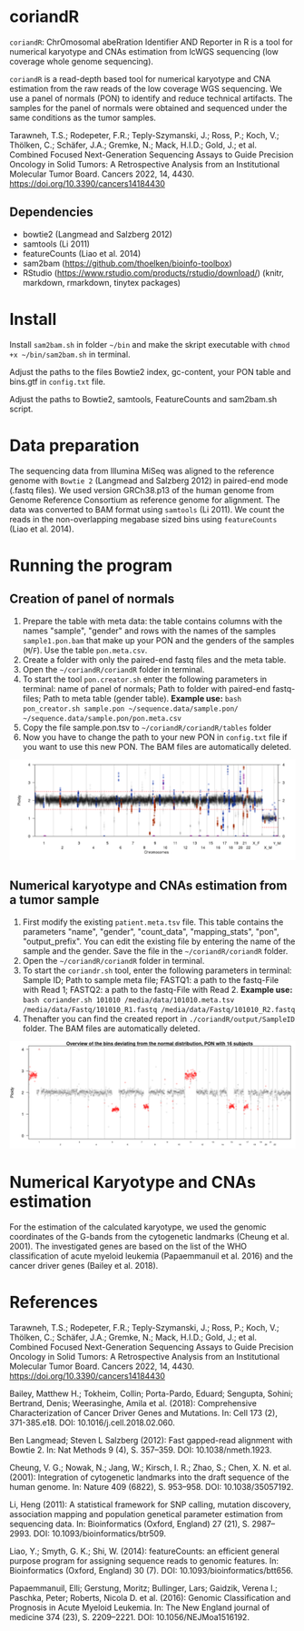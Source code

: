
coriandR
===========
`coriandR`: ChrOmosomal abeRration Identifier AND Reporter in R is a tool for numerical karyotype and CNAs estimation from lcWGS sequencing (low coverage whole genome sequencing).

`coriandR` is a read-depth based tool for numerical karyotype and CNA estimation from the raw
reads of the low coverage WGS sequencing. We use a panel of normals (PON) to identify and reduce
technical artifacts. The samples for the panel of normals were obtained and sequenced under the
same conditions as the tumor samples.

Tarawneh, T.S.; Rodepeter, F.R.; Teply-Szymanski, J.; Ross, P.; Koch, V.; Thölken, C.; Schäfer, J.A.; Gremke, N.; Mack, H.I.D.; Gold, J.; et al. Combined Focused Next-Generation Sequencing Assays to Guide Precision Oncology in Solid Tumors: A Retrospective Analysis from an Institutional Molecular Tumor Board. Cancers 2022, 14, 4430. https://doi.org/10.3390/cancers14184430 

Dependencies
-----------
- bowtie2 (Langmead and Salzberg 2012)
- samtools (Li 2011)
- featureCounts (Liao et al. 2014)
- sam2bam (https://github.com/thoelken/bioinfo-toolbox)
- RStudio (https://www.rstudio.com/products/rstudio/download/) (knitr, markdown, rmarkdown, tinytex packages) 



Install
============
Install `sam2bam.sh` in folder `~/bin` and make the skript executable with `chmod +x ~/bin/sam2bam.sh` in terminal.

Adjust the paths to the files Bowtie2 index, gc-content, your PON table and bins.gtf in `config.txt` file.

Adjust the paths to Bowtie2, samtools, FeatureCounts and sam2bam.sh script.


Data preparation
============
The sequencing data from Illumina MiSeq was aligned to the reference genome with `Bowtie 2` (Langmead and Salzberg 2012) in paired-end mode (.fastq files). We used version GRCh38.p13 of the
human genome from Genome Reference Consortium as reference genome for alignment. The data
was converted to BAM format using `samtools` (Li 2011). We count the reads in the non-overlapping megabase sized bins using `featureCounts` (Liao et al. 2014).


Running the program
============

Creation of panel of normals
-----------

1. Prepare the table with meta data: the table contains columns with the names "sample", "gender" and rows with the names of the samples `sample1.pon.bam` that make up your PON and the genders of the samples (`M`/`F`). Use the table `pon.meta.csv`.
2. Create a folder with only the paired-end fastq files and the meta table.
3. Open the `~/coriandR/coriandR` folder in terminal.
4. To start the tool `pon.creator.sh` enter the following parameters in terminal: name of panel of normals; Path to folder with paired-end fastq-files; Path to meta table (gender table).
**Example use:**
    `bash pon_creator.sh sample.pon ~/sequence.data/sample.pon/ ~/sequence.data/sample.pon/pon.meta.csv`
5. Copy the file sample.pon.tsv to `~/coriandR/coriandR/tables` folder
6. Now you have to change the path to your new PON in `config.txt` file if you want to use this new PON. The BAM files are automatically deleted.

![PON Overview with masked bins by abnormal variance or abnormal gc-content](masked_bins_by_variance_or_gccontent.png)


Numerical karyotype and CNAs estimation from a tumor sample
-----------

1. First modify the existing `patient.meta.tsv` file. This table contains the parameters "name", "gender", "count_data", "mapping_stats", "pon", "output_prefix". You can edit the existing file by entering the name of the sample and the gender. Save the file in the `~/coriandR/coriandR` folder.
2. Open the `~/coriandR/coriandR` folder in terminal.
3. To start the `coriandr.sh` tool, enter the following parameters in terminal: Sample ID; Path to sample meta file; FASTQ1: a path to the fastq-File with Read 1; FASTQ2: a path to the fastq-File with Read 2.
**Example use:** 
    `bash coriander.sh 101010 /media/data/101010.meta.tsv /media/data/Fastq/101010_R1.fastq /media/data/Fastq/101010_R2.fastq`
4. Thenafter you can find the created report in `./coriandR/output/SampleID` folder. The BAM files are automatically deleted.

![Numerical caryotype overview of a sample with a chromosome 7 lost](complexe_caryotype_overview_aberrations.png)


Numerical Karyotype and CNAs estimation
=================
For the estimation of the calculated karyotype, we used the genomic coordinates of the G-bands from the cytogenetic landmarks (Cheung et al. 2001).
The investigated genes are based on the list of the WHO classification of acute myeloid leukemia (Papaemmanuil et al. 2016) and the cancer driver genes (Bailey et al. 2018).



References
=================
Tarawneh, T.S.; Rodepeter, F.R.; Teply-Szymanski, J.; Ross, P.; Koch, V.; Thölken, C.; Schäfer, J.A.; Gremke, N.; Mack, H.I.D.; Gold, J.; et al. Combined Focused Next-Generation Sequencing Assays to Guide Precision Oncology in Solid Tumors: A Retrospective Analysis from an Institutional Molecular Tumor Board. Cancers 2022, 14, 4430. https://doi.org/10.3390/cancers14184430 

Bailey, Matthew H.; Tokheim, Collin; Porta-Pardo, Eduard; Sengupta, Sohini; Bertrand, Denis; Weerasinghe, Amila et al. (2018): Comprehensive Characterization of Cancer Driver Genes and Mutations. In: Cell 173 (2), 371-385.e18. DOI: 10.1016/j.cell.2018.02.060.

Ben Langmead; Steven L Salzberg (2012): Fast gapped-read alignment with Bowtie 2. In: Nat Methods 9 (4), S. 357–359. DOI: 10.1038/nmeth.1923.

Cheung, V. G.; Nowak, N.; Jang, W.; Kirsch, I. R.; Zhao, S.; Chen, X. N. et al. (2001): Integration of cytogenetic landmarks into the draft sequence of the human genome. In: Nature 409 (6822), S. 953–958. DOI: 10.1038/35057192.

Li, Heng (2011): A statistical framework for SNP calling, mutation discovery, association mapping and population genetical parameter estimation from sequencing data. In: Bioinformatics (Oxford, England) 27 (21), S. 2987–2993. DOI: 10.1093/bioinformatics/btr509.

Liao, Y.; Smyth, G. K.; Shi, W. (2014): featureCounts: an efficient general purpose program for assigning sequence reads to genomic features. In: Bioinformatics (Oxford, England) 30 (7). DOI: 10.1093/bioinformatics/btt656.

Papaemmanuil, Elli; Gerstung, Moritz; Bullinger, Lars; Gaidzik, Verena I.; Paschka, Peter; Roberts, Nicola D. et al. (2016): Genomic Classification and Prognosis in Acute Myeloid Leukemia. In: The New England journal of medicine 374 (23), S. 2209–2221. DOI: 10.1056/NEJMoa1516192.


